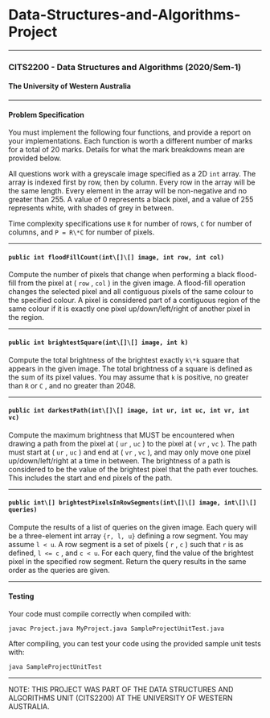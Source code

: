 # Data-Structures-and-Algorithms-Project

---
### CITS2200 - Data Structures and Algorithms (2020/Sem-1)
#### The University of Western Australia

---
#### Problem Specification
You must implement the following four functions, and provide a report on your implementations. Each function is worth a different number of marks for a total of 20 marks. Details for what the mark breakdowns mean are provided below.

All questions work with a greyscale image specified as a 2D `int` array. The array is indexed first by row, then by column. Every row in the array will be the same length. Every element in the array will be non-negative and no greater than 255. A value of 0 represents a black pixel, and a value of 255 represents white, with shades of grey in between.

Time complexity specifications use `R` for number of rows, `C` for number of columns, and `P = R\*C` for number of pixels.

---
#### `public int floodFillCount(int\[]\[] image, int row, int col)`
Compute the number of pixels that change when performing a black flood-fill from the pixel at ( `row` , `col` ) in the given image. A flood-fill operation changes the selected pixel and all contiguous pixels of the same colour to the specified colour. A pixel is considered part of a contiguous region of the same colour if it is exactly one pixel up/down/left/right of another pixel in the region.

---
#### `public int brightestSquare(int\[]\[] image, int k)`
Compute the total brightness of the brightest exactly `k\*k` square that appears in the given image. The total brightness of a square is defined as the sum of its pixel values. You may assume that `k` is positive, no greater than `R` or `C` , and no greater than 2048.

---
#### `public int darkestPath(int\[]\[] image, int ur, int uc, int vr, int vc)`
Compute the maximum brightness that MUST be encountered when drawing a path from the pixel at ( `ur` , `uc` ) to the pixel at ( `vr` , `vc` ). The path must start at ( `ur` , `uc` ) and end at ( `vr` , `vc` ), and may only move one pixel up/down/left/right at a time in between. The brightness of a path is considered to be the value of the brightest pixel that the path ever touches. This includes the start and end pixels of the path.

---
#### `public int\[] brightestPixelsInRowSegments(int\[]\[] image, int\[]\[] queries)`
Compute the results of a list of queries on the given image. Each query will be a three-element int array `{r, l, u}` defining a row segment. You may assume `l < u`. A row segment is a set of pixels ( `r` , `c` ) such that `r` is as defined, `l <= c` , and `c < u`. For each query, find the value of the brightest pixel in the specified row segment. Return the query results in the same order as the queries are given.

---
#### Testing
Your code must compile correctly when compiled with:
~~~
javac Project.java MyProject.java SampleProjectUnitTest.java
~~~
After compiling, you can test your code using the provided sample unit tests with:
~~~
java SampleProjectUnitTest
~~~

---
NOTE: THIS PROJECT WAS PART OF THE DATA STRUCTURES AND ALGORITHMS UNIT (CITS2200) AT THE UNIVERSITY OF WESTERN AUSTRALIA.
